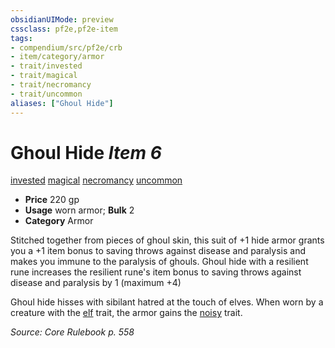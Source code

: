 ```yaml
---
obsidianUIMode: preview
cssclass: pf2e,pf2e-item
tags:
- compendium/src/pf2e/crb
- item/category/armor
- trait/invested
- trait/magical
- trait/necromancy
- trait/uncommon
aliases: ["Ghoul Hide"]
---
```

# Ghoul Hide *Item 6*  
[invested](rules/traits/invested.md)  [magical](rules/traits/magical.md)  [necromancy](rules/traits/necromancy.md)  [uncommon](rules/traits/uncommon.md)  

- **Price** 220 gp
- **Usage** worn armor; **Bulk** 2
- **Category** Armor

Stitched together from pieces of ghoul skin, this suit of +1 hide armor grants you a +1 item bonus to saving throws against disease and paralysis and makes you immune to the paralysis of ghouls. Ghoul hide with a resilient rune increases the resilient rune's item bonus to saving throws against disease and paralysis by 1 (maximum +4)

Ghoul hide hisses with sibilant hatred at the touch of elves. When worn by a creature with the [elf](rules/traits/elf.md) trait, the armor gains the [noisy](rules/traits/noisy.md) trait.

*Source: Core Rulebook p. 558*